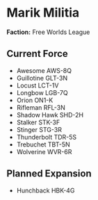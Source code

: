 # Marik Militia
**Faction:** Free Worlds League
## Current Force
- Awesome AWS-8Q
- Guillotine GLT-3N
- Locust LCT-1V
- Longbow LGB-7Q
- Orion ON1-K
- Rifleman RFL-3N
- Shadow Hawk SHD-2H
- Stalker STK-3F
- Stinger STG-3R
- Thunderbolt TDR-5S
- Trebuchet TBT-5N
- Wolverine WVR-6R
## Planned Expansion
- Hunchback HBK-4G
